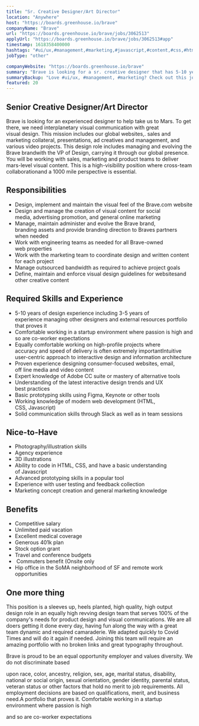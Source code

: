 ```yaml
---
title: "Sr. Creative Designer/Art Director"
location: "Anywhere"
host: "https://boards.greenhouse.io/brave"
companyName: "Brave"
url: "https://boards.greenhouse.io/brave/jobs/3062513"
applyUrl: "https://boards.greenhouse.io/brave/jobs/3062513#app"
timestamp: 1618358400000
hashtags: "#ui/ux,#management,#marketing,#javascript,#content,#css,#html,#branding,#socialmedia,#sales"
jobType: "other"

companyWebsite: "https://boards.greenhouse.io/brave"
summary: "Brave is looking for a sr. creative designer that has 5-10 years of design experience including 3-5 years of experience managing other designers and external resources portfolio that proves it."
summaryBackup: "Love #ui/ux, #management, #marketing? Check out this job post!"
featured: 20
---
```


## Senior Creative Designer/Art Director

Brave is looking for an experienced designer to help take us to Mars. To get there, we need interplanetary visual communication with great visual design. This mission includes our global websites,. sales and marketing collateral, presentations, ad creatives and management, and various video projects. This design role includes managing and evolving the Brave brandwith the VP of Design, carrying it through our global presence. You will be working with sales, marketing and product teams to deliver mars-level visual content. This is a high-visibility position where cross-team collaborationand a 1000 mile perspective is essential.

## Responsibilities

*   Design, implement and maintain the visual feel of the Brave.com website
*   Design and manage the creation of visual content for social media, advertising promotion, and general online marketing
*   Manage, maintain administer and evolve the Brave brand, branding assets and provide branding direction to Braves partners when needed
*   Work with engineering teams as needed for all Brave-owned web properties
*   Work with the marketing team to coordinate design and written content for each project
*   Manage outsourced bandwidth as required to achieve project goals
*   Define, maintain and enforce visual design guidelines for websitesand other creative content

## Required Skills and Experience

*   5-10 years of design experience including 3-5 years of experience managing other designers and external resources portfolio that proves it
*   Comfortable working in a startup environment where passion is high and so are co-worker expectations 
*   Equally comfortable working on high-profile projects where accuracy and speed of delivery is often extremely importantIntuitive user-centric approach to interactive design and information architecture
*   Proven experience designing consumer-focused websites, email, off line media and video content
*   Expert knowledge of Adobe CC suite or mastery of alternative tools
*   Understanding of the latest interactive design trends and UX best practices
*   Basic prototyping skills using Figma, Keynote or other tools
*   Working knowledge of modern web development (HTML, CSS, Javascript)
*   Solid communication skills through Slack as well as in team sessions 

## Nice-to-Have

*   Photography/illustration skills
*   Agency experience
*   3D illustrations
*   Ability to code in HTML, CSS, and have a basic understanding of Javascript
*   Advanced prototyping skills in a popular tool
*   Experience with user testing and feedback collection
*   Marketing concept creation and general marketing knowledge

## Benefits

*   Competitive salary
*   Unlimited paid vacation
*   Excellent medical coverage
*   Generous 401k plan
*   Stock option grant
*   Travel and conference budgets
*    Commuters benefit (Onsite only
*   Hip office in the SoMA neighborhood of SF and remote work opportunities

## One more thing

This position is a sleeves up, heels planted, high quality, high output design role in an equally high revving design team that serves 100% of the company's needs for product design and visual communications. We are all doers getting it done every day, having fun along the way with a great team dynamic and required camaraderie. We adapted quickly to Covid Times and will do it again if needed. Joining this team will require an amazing portfolio with no broken links and great typography throughout.

Brave is proud to be an equal opportunity employer and values diversity. We do not discriminate based

upon race, color, ancestry, religion, sex, age, marital status, disability, national or social origin, sexual orientation, gender identity, parental status, veteran status or other factors that hold no merit to job requirements. All employment decisions are based on qualifications, merit, and business need.A portfolio that proves it. Comfortable working in a startup environment where passion is high

and so are co-worker expectations
